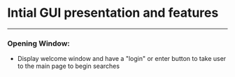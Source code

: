 # Intial GUI presentation and features
---
### Opening Window: 
- Display welcome window and have a "login" or enter button to take user to the main page to begin searches 
